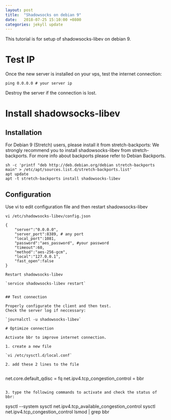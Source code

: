 ```yaml
---
layout: post
title:  "Shadowsocks on debian 9"
date:   2018-07-25 15:10:00 +0800
categories: jekyll update
---
```


This tutorial is for setup of shadowsocks-libev on debian 9.

# Test IP
Once the new server is installed on your vps, test the internet connection:

`ping 0.0.0.0 # your server ip`

Destroy the server if the connection is lost.

#  Install shadowsocks-libev
## Installation
For Debian 9 (Stretch) users, please install it from stretch-backports: We strongly recommend you to install shadowsocks-libev from stretch-backports. For more info about backports please refer to Debian Backports.
```
sh -c 'printf "deb http://deb.debian.org/debian stretch-backports main" > /etc/apt/sources.list.d/stretch-backports.list' 
apt update 
apt -t stretch-backports install shadowsocks-libev
```

## Configuration

Use vi to edit configuration file and then restart shadowsocks-libev
```
vi /etc/shadowsocks-libev/config.json

{
    "server":"0.0.0.0",
    "server_port":8389, # any port
    "local_port":1081, 
    "password":"aes_password", #your password
    "timeout":60,
    "method":"aes-256-gcm",
    "local":"127.0.0.1",
    "fast_open":false
}

Restart shadowsocks-libev

`service shadowsocks-libev restart`


## Test connection

Properly configurate the client and then test.
Check the server log if neccessary:

`journalctl -u shadowsocks-libev`

# Optimize connection

Activate bbr to improve internet connection.

1. create a new file

`vi /etc/sysctl.d/local.conf`

2. add these 2 lines to the file
​
```
net.core.default_qdisc = fq
net.ipv4.tcp_congestion_control = bbr
```

3. type the following commands to activate and check the status of bbr:
```
​sysctl --system
sysctl net.ipv4.tcp_available_congestion_control
sysctl net.ipv4.tcp_congestion_control
lsmod | grep bbr
```